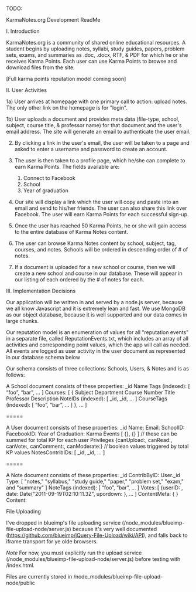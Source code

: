TODO: 

KarmaNotes.org Development ReadMe

I. Introduction

KarmaNotes.org is a community of shared online educational resources.  A student begins by uploading notes, syllabi, study guides, papers, problem sets, exams, and summaries as .doc, .docx, RTF, & PDF for which he or she receives Karma Points.  Each user can use Karma Points to browse and download files from the site.  

  [Full karma points reputation model coming soon]

II. User Activities
	
1a) User arrives at homepage with one primary call to action: upload notes.  The only other link on the homepage is for "login".

1b) User uploads a document and provides meta data (file-type, school, subject, course title, & professor name) for that document and the user's email address.  The site will generate an email to authenticate the user email.

2) By clicking a link in the user's email, the user will be taken to a page and asked to enter a username and password to create an account.

3) The user is then taken to a profile page, which he/she can complete to earn Karma Points.  The fields available are:
	1) Connect to Facebook
	2) School
	3) Year of graduation

4) Our site will display a link which the user will copy and paste into an email and send to his/her friends.  The user can also share this link over Facebook.  The user will earn Karma Points for each successful sign-up.

5) Once the user has reached 50 Karma Points, he or she will gain access to the entire database of Karma Notes content.

6) The user can browse Karma Notes content by school, subject, tag, courses, and notes.  Schools will be ordered in descending order of # of notes.

7) If a document is uploaded for a new school or course, then we will create a new school and course in our database.  These will appear in our listing of each ordered by the # of notes for each.


III. Implementation Decisions

Our application will be written in and served by a node.js server, because we all know Javascript  and it is extremely lean and fast.  We use MongoDB as our object database, because it is well supported and our data comes in large chunks.  

Our reputation model is an enumeration of values for all "reputation events" in a separate file, called ReputationEvents.txt, which includes an array of all activities and corresponding point values, which the app will call as needed.  All events are logged as user activity in the user document as represented in our database schema below

Our schema consists of three collections: Schools, Users, & Notes and is as follows:

 A School document consists of these properties:
    _id
    Name
    Tags (indexed): [ “foo”, “bar”, … ]
    Courses: [ {
      Subject
      Department
      Course Number
      Title
      Professor
      Description
      NoteIDs (indexed): [ _id, _id, … ]
      CourseTags (indexed): [ “foo”, “bar”, … ]
    }, … ]

=====

  A User document consists of these properties:
    _id
    Name:
    Email:
    SchoolID: 
    FacebookID:
    Year of Graduation:
    Karma Events [ {}, {} ]  	//   these can be summed for total KP for each user
    Privileges {canUpload:, canRead:, canVote:, canComment:, canModerate:}   //  boolean values triggered by total KP values
    NotesContribIDs:  [ _id, _id, … ]

=====

  A Note document consists of these properties:
    _id
    ContribByID: User._id
    Type: [ "notes," "syllabus," "study guide," "paper," "problem set," "exam," and "summary" ]
    NoteTags (indexed): [ “foo”, “bar”, … ]
    Votes: [ {userID: , date: Date("2011-09-19T02:10:11.3Z", upordown: }, … ]
    ContentMeta: { <from Word metadata> }
    Content: 



File Uploading

I've dropped in blueimp's file uploading service (/node_modules/blueimp-file-upload-node/server.js) because it's very well documented (https://github.com/blueimp/jQuery-File-Upload/wiki/API), and falls back to iframe transport for ye olde browsers. 

*Note* For now, you must explicitly run the upload service (/node_modules/blueimp-file-upload-node/server.js) before testing with /index.html.

Files are currently stored in /node_modules/blueimp-file-upload-node/public
